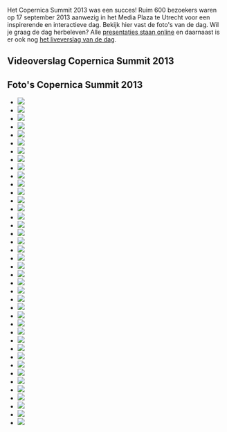 Het Copernica Summit 2013 was een succes! Ruim 600 bezoekers waren op 17
september 2013 aanwezig in het Media Plaza te Utrecht voor een
inspirerende en interactieve dag. Bekijk hier vast de foto's van de dag.
Wil je graag de dag herbeleven? Alle [presentaties staan
online](./speakers-copernica-summit.md)
en daarnaast is er ook nog [het liveverslag van de
dag](https://www.copernica.com/nl/blog/liveverslag-copernica-summit-2013).

Videoverslag Copernica Summit 2013
----------------------------------

Foto's Copernica Summit 2013
----------------------------

-   ![](Summit2013/welcome.jpg)
-   ![](Summit2013/DSC08949.jpg)
-   ![](Summit2013/DSC08925.jpg)
-   ![](Summit2013/DSC08950.jpg)
-   ![](Summit2013/DSC08934.jpg)
-   ![](Summit2013/DSC08867.jpg)
-   ![](Summit2013/DSC09022.jpg)
-   ![](Summit2013/DSC09070.jpg)
-   ![](Summit2013/DSC09112.jpg)
-   ![](Summit2013/DSC09113.jpg)
-   ![](Summit2013/best-newcomer-1.jpg)
-   ![](Summit2013/best-newcomer-3.jpg)
-   ![](Summit2013/DSC09039.jpg)
-   ![](Summit2013/DSC08898.jpg)
-   ![](Summit2013/DSC08911.jpg)
-   ![](Summit2013/DSC08912.jpg)
-   ![](Summit2013/DSC09139.jpg)
-   ![](Summit2013/DSC08924.jpg)
-   ![](Summit2013/DSC09162.jpg)
-   ![](Summit2013/DSC09167.jpg)
-   ![](Summit2013/DSC08968.jpg)
-   ![](Summit2013/DSC08971.jpg)
-   ![](Summit2013/DSC08981.jpg)
-   ![](Summit2013/DSC08986.jpg)
-   ![](Summit2013/jwb-tim.jpg)
-   ![](Summit2013/presentation.jpg)
-   ![](Summit2013/DSC08992.jpg)
-   ![](Summit2013/DSC09001.jpg)
-   ![](Summit2013/DSC09017.jpg)
-   ![](Summit2013/DSC09031.jpg)
-   ![](Summit2013/DSC09044.jpg)
-   ![](Summit2013/DSC09062.jpg)
-   ![](Summit2013/DSC09063.jpg)
-   ![](Summit2013/DSC09087.jpg)
-   ![](Summit2013/DSC09096.jpg)
-   ![](Summit2013/DSC09135.jpg)
-   ![](Summit2013/DSC09138.jpg)
-   ![](Summit2013/DSC09155.jpg)
-   ![](Summit2013/DSC09161.jpg)
-   ![](Summit2013/DSC09173.jpg)

